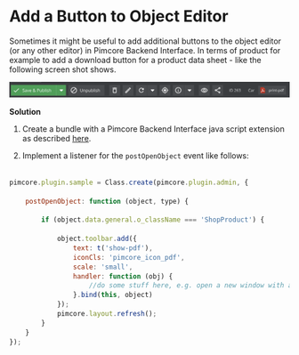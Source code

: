 # Add a Button to Object Editor

Sometimes it might be useful to add additional buttons to the object editor (or any other editor) in Pimcore Backend 
Interface. In terms of product for example to add a download button for a product data sheet - like the following 
screen shot shows. 

![Button](../img/button.png)


**Solution**

1) Create a bundle with a Pimcore Backend Interface java script extension as described 
[here](../../Development_Documentation/20_Extending_Pimcore/13_Bundle_Developers_Guide/06_Plugin_Backend_UI.md). 

2) Implement a listener for the `postOpenObject` event like follows: 

```javascript

pimcore.plugin.sample = Class.create(pimcore.plugin.admin, {

    postOpenObject: function (object, type) {
        
        if (object.data.general.o_className === 'ShopProduct') {
    
            object.toolbar.add({
                text: t('show-pdf'),
                iconCls: 'pimcore_icon_pdf',
                scale: 'small',
                handler: function (obj) {
                    //do some stuff here, e.g. open a new window with an PDF download
                }.bind(this, object)
            });
            pimcore.layout.refresh();
        }    
    }
});

```
